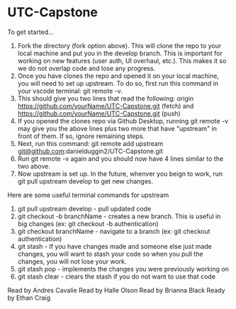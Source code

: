# UTC-Capstone

To get started...
1. Fork the directory (fork option above). This will clone the repo to your local machine and put you in the develop branch. This is important for working on new features (user auth, UI overhaul, etc.). This makes it so we do not overlap code and lose any progress.
2. Once you have clones the repo and opened it on your local machine, you will need to set up upstream. To do so, first run this command in your vscode terminal: git remote -v.
3. This should give you two lines that read the following: origin  https://github.com/yourName/UTC-Capstone.git (fetch) and https://github.com/yourName/UTC-Capstone.git (push)
4. If you opened the clones repo via Github Desktop, running git remote -v may give you the above lines plus two more that have "upstream" in front of them. If so, ignore remaining steps.
5. Next, run this command: git remote add upstream git@github.com:danielduggin2/UTC-Capstone.git
6. Run git remote -v again and you should now have 4 lines similar to the two above.
7. Now upstream is set up. In the future, whenver you beign to work, run git pull upstream develop to get new changes.

Here are some useful terminal commands for upstream
1. git pull upstream develop - pull updated code
2. git checkout -b branchName - creates a new branch. This is useful in big changes (ex: git checkout -b authentication)
3. git checkout branchName - navigate to a branch (ex: git checkout authentication)
4. git stash - If you have changes made and someone else just made changes, you will want to stash your code so when you pull the changes, you will not lose your work. 
5. git stash pop - implements the changes you were previously working on
6. git stash clear - clears the stash if you do not want to use that code

Read by Andres Cavalie
Read by Halle Olson
Read by Brianna Black
Ready by Ethan Craig